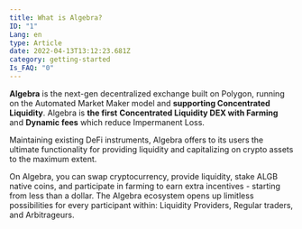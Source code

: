 ```yaml
---
title: What is Algebra?
ID: "1"
Lang: en
type: Article
date: 2022-04-13T13:12:23.681Z
category: getting-started
Is_FAQ: "0"
---
```

**Algebra** is the next-gen decentralized exchange built on Polygon, running on the Automated Market Maker model and **supporting Concentrated Liquidity**. Algebra is **the first** **Concentrated Liquidity DEX with Farming** and **Dynamic fees** which reduce Impermanent Loss.

Maintaining existing DeFi instruments, Algebra offers to its users the ultimate functionality for providing liquidity and capitalizing on crypto assets to the maximum extent.

On Algebra, you can swap cryptocurrency, provide liquidity, stake ALGB native coins, and participate in farming to earn extra incentives - starting from less than a dollar. The Algebra ecosystem opens up limitless possibilities for every participant within: Liquidity Providers, Regular traders, and Arbitrageurs.